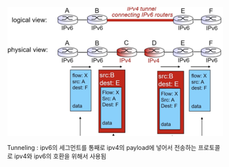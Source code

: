 <img src = "image/tunneling.png">

Tunneling : ipv6의 세그먼트를 통째로 ipv4의 payload에 넣어서 전송하는 프로토콜로 ipv4와 ipv6의 호환을 위해서 사용됨